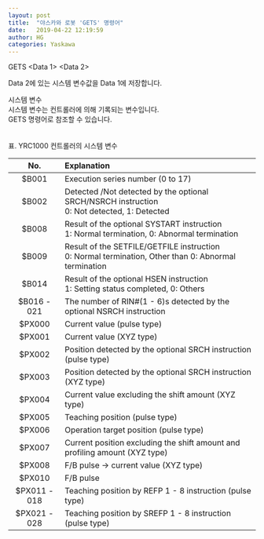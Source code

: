 ```yaml
---
layout: post
title:  "야스카와 로봇 'GETS' 명령어"
date:   2019-04-22 12:19:59
author: HG
categories: Yaskawa
---
```


GETS <Data 1> <Data 2>  

Data 2에 있는 시스템 변수값을 Data 1에 저장합니다.  

시스템 변수  
시스템 변수는 컨트롤러에 의해 기록되는 변수입니다.  
GETS 명령어로 참조할 수 있습니다.  
<br>
<br>
표. YRC1000 컨트롤러의 시스템 변수

|No.|Explanation|
|:---:|:---|
|$B001|Execution series number (0 to 17)|
|$B002|Detected /Not detected by the optional SRCH/NSRCH instruction <br> 0: Not detected, 1: Detected|
|$B008|Result of the optional SYSTART instruction <br> 1: Normal termination, 0: Abnormal termination|
|$B009|Result of the SETFILE/GETFILE instruction <br> 0: Normal termination, Other than 0: Abnormal termination|
|$B014|Result of the optional HSEN instruction <br> 1: Setting status completed, 0: Others|
|$B016 - 021|The number of RIN#(1 - 6)s detected by the optional NSRCH instruction|
|$PX000|Current value (pulse type)|
|$PX001|Current value (XYZ type)|
|$PX002|Position detected by the optional SRCH instruction (pulse type)|
|$PX003|Position detected by the optional SRCH instruction (XYZ type)|
|$PX004|Current value excluding the shift amount (XYZ type)|
|$PX005|Teaching position (pulse type)|
|$PX006|Operation target position (pulse type)|
|$PX007|Current position excluding the shift amount and profiling amount (XYZ type)|
|$PX008|F/B pulse → current value (XYZ type)|
|$PX010|F/B pulse|
|$PX011 - 018|Teaching position by REFP 1 - 8 instruction (pulse type)|
|$PX021 - 028|Teaching position by SREFP 1 - 8 instruction (pulse type)|
